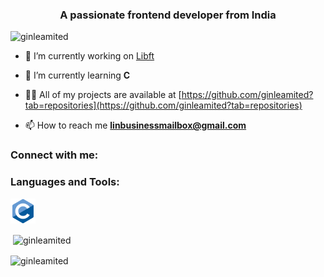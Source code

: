 <h3 align="center">A passionate frontend developer from India</h3>

<p align="left"> <img src="https://komarev.com/ghpvc/?username=ginleamited&label=Profile%20views&color=0e75b6&style=flat" alt="ginleamited" /> </p>

- 🔭 I’m currently working on [Libft](git@vogsphere-v2.s19.be:vogsphere/intra-uuid-dd6b869f-8cf7-4d8f-b92c-b76b87f3d2cc-6106755-jilin)

- 🌱 I’m currently learning **C**

- 👨‍💻 All of my projects are available at [https://github.com/ginleamited?tab=repositories](https://github.com/ginleamited?tab=repositories)

- 📫 How to reach me **linbusinessmailbox@gmail.com**

<h3 align="left">Connect with me:</h3>
<p align="left">
</p>

<h3 align="left">Languages and Tools:</h3>
<p align="left"> <a href="https://www.cprogramming.com/" target="_blank" rel="noreferrer"> <img src="https://raw.githubusercontent.com/devicons/devicon/master/icons/c/c-original.svg" alt="c" width="40" height="40"/> </a> </p>

<p>&nbsp;<img align="center" src="https://github-readme-stats.vercel.app/api?username=ginleamited&show_icons=true&locale=en" alt="ginleamited" /></p>

<p><img align="center" src="https://github-readme-streak-stats.herokuapp.com/?user=ginleamited&" alt="ginleamited" /></p>

